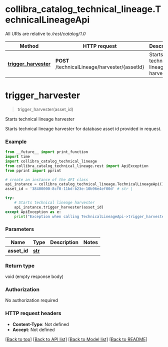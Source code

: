 # collibra_catalog_technical_lineage.TechnicalLineageApi

All URIs are relative to */rest/catalog/1.0*

Method | HTTP request | Description
------------- | ------------- | -------------
[**trigger_harvester**](TechnicalLineageApi.md#trigger_harvester) | **POST** /technicalLineage/harvester/{assetId} | Starts technical lineage harvester

# **trigger_harvester**
> trigger_harvester(asset_id)

Starts technical lineage harvester

Starts technical lineage harvester for database asset id provided in request.

### Example
```python
from __future__ import print_function
import time
import collibra_catalog_technical_lineage
from collibra_catalog_technical_lineage.rest import ApiException
from pprint import pprint

# create an instance of the API class
api_instance = collibra_catalog_technical_lineage.TechnicalLineageApi()
asset_id = '38400000-8cf0-11bd-b23e-10b96e4ef00d' # str | 

try:
    # Starts technical lineage harvester
    api_instance.trigger_harvester(asset_id)
except ApiException as e:
    print("Exception when calling TechnicalLineageApi->trigger_harvester: %s\n" % e)
```

### Parameters

Name | Type | Description  | Notes
------------- | ------------- | ------------- | -------------
 **asset_id** | [**str**](.md)|  | 

### Return type

void (empty response body)

### Authorization

No authorization required

### HTTP request headers

 - **Content-Type**: Not defined
 - **Accept**: Not defined

[[Back to top]](#) [[Back to API list]](../README.md#documentation-for-api-endpoints) [[Back to Model list]](../README.md#documentation-for-models) [[Back to README]](../README.md)

